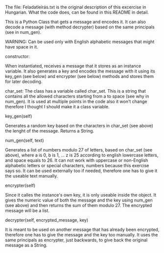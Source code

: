 The file: Feladatleírás.txt is the original description of this excercise in Hungarian. What the code does, can be found in this README in detail.


This is a Python Class that gets a message and encodes it. It can also decode a message (with method decrypter) based on the same principals (see in num_gen).


WARNING: Can be used only with English alphabetic messages that might have space in it.


constructor:

When instantiated, receives a message that it stores as an instance variable. It also generates a key and encodes the message with it using its key_gen 
(see below) and encrypter (see below) methods and stores them for later decoding.



char_set: The class has a variable called char_set. This is a string that contains all the allowed characters starting from a to space (see why in num_gen).
It is used at multiple points in the code also it won't change therefore I thought I should make it a class variable.



key_gen(self)

Generates a random key based on the characters in char_set (see above) the lenght of the message. Returns a String.



num_gen(self, text)

Generates a list of numbers modulo 27 of letters, based on char_set (see above), where a is 0, b is 1, ... z is 25 according to english lowercase letters, and space equals to 26.
It can not work with uppercase or non-English alphabetic letters or special characters, numbers  because this exercise says so. It can be used externally too if needed,
therefore one has to give it the useable text manually.



encrypter(self)

Since it calles the instance's own key, it is only useable inside the object. It gives the numeric value of both the message and the key using num_gen (see above) and then returns 
the sum of them modulo 27. The encrypted message will be a list.



decrypter(self, encrypted_message, key)

It is meant to be used on another message that has already been encrypted, therefore one has to give the message and the key too manually. It uses the same
principals as encrypter, just backwards, to give back the original message as a String.